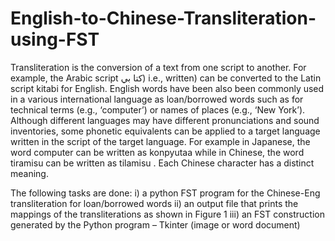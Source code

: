 # English-to-Chinese-Transliteration-using-FST

Transliteration is the conversion of a text from one script to another. For example, the Arabic script
كتا بي) i.e., written) can be converted to the Latin script kitabi for English. English words have been
also been commonly used in a various international language as loan/borrowed words such as for
technical terms (e.g., ‘computer’) or names of places (e.g., ‘New York’). Although different
languages may have different pronunciations and sound inventories, some phonetic equivalents
can be applied to a target language written in the script of the target language. For example in
Japanese, the word computer can be written as konpyutaa while in Chinese, the word tiramisu
can be written as tilamisu . Each Chinese character has a distinct meaning.

The following tasks are done:
i) a python FST program for the Chinese-Eng transliteration for loan/borrowed words
ii) an output file that prints the mappings of the transliterations as shown in Figure 1
iii) an FST construction generated by the Python program – Tkinter (image or word
document)
